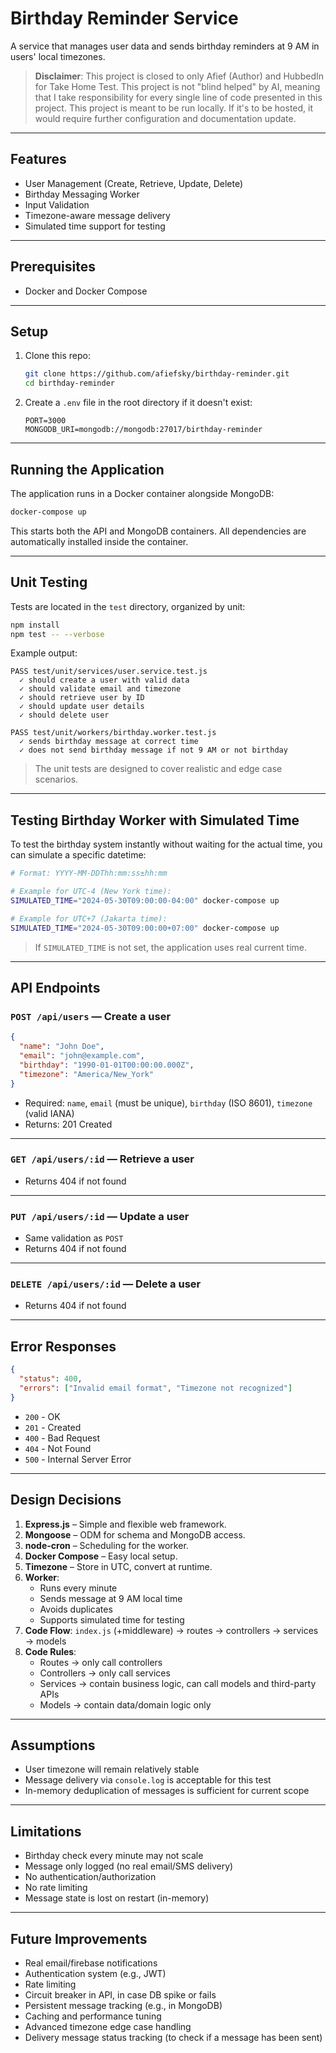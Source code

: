 # Birthday Reminder Service

A service that manages user data and sends birthday reminders at 9 AM in users' local timezones.

> **Disclaimer**: This project is closed to only Afief (Author) and HubbedIn for Take Home Test. This project is not "blind helped" by AI, meaning that I take responsibility for every single line of code presented in this project. This project is meant to be run locally. If it's to be hosted, it would require further configuration and documentation update.

---

## Features

- User Management (Create, Retrieve, Update, Delete)
- Birthday Messaging Worker
- Input Validation
- Timezone-aware message delivery
- Simulated time support for testing

---

## Prerequisites

- Docker and Docker Compose

---

## Setup

1. Clone this repo:
   ```bash
   git clone https://github.com/afiefsky/birthday-reminder.git
   cd birthday-reminder
   ```

2. Create a `.env` file in the root directory if it doesn't exist:
   ```env
   PORT=3000
   MONGODB_URI=mongodb://mongodb:27017/birthday-reminder
   ```

---

## Running the Application

The application runs in a Docker container alongside MongoDB:

```bash
docker-compose up
```

This starts both the API and MongoDB containers. All dependencies are automatically installed inside the container.

---

## Unit Testing

Tests are located in the `test` directory, organized by unit:

```bash
npm install
npm test -- --verbose
```

Example output:
```
PASS test/unit/services/user.service.test.js
  ✓ should create a user with valid data
  ✓ should validate email and timezone
  ✓ should retrieve user by ID
  ✓ should update user details
  ✓ should delete user

PASS test/unit/workers/birthday.worker.test.js
  ✓ sends birthday message at correct time
  ✓ does not send birthday message if not 9 AM or not birthday
```

> The unit tests are designed to cover realistic and edge case scenarios.

---

## Testing Birthday Worker with Simulated Time

To test the birthday system instantly without waiting for the actual time, you can simulate a specific datetime:

```bash
# Format: YYYY-MM-DDThh:mm:ss±hh:mm

# Example for UTC-4 (New York time):
SIMULATED_TIME="2024-05-30T09:00:00-04:00" docker-compose up

# Example for UTC+7 (Jakarta time):
SIMULATED_TIME="2024-05-30T09:00:00+07:00" docker-compose up
```

> If `SIMULATED_TIME` is not set, the application uses real current time.

---

## API Endpoints

### `POST /api/users` — Create a user

```json
{
  "name": "John Doe",
  "email": "john@example.com",
  "birthday": "1990-01-01T00:00:00.000Z",
  "timezone": "America/New_York"
}
```

- Required: `name`, `email` (must be unique), `birthday` (ISO 8601), `timezone` (valid IANA)
- Returns: 201 Created

---

### `GET /api/users/:id` — Retrieve a user

- Returns 404 if not found

---

### `PUT /api/users/:id` — Update a user

- Same validation as `POST`
- Returns 404 if not found

---

### `DELETE /api/users/:id` — Delete a user

- Returns 404 if not found

---

## Error Responses

```json
{
  "status": 400,
  "errors": ["Invalid email format", "Timezone not recognized"]
}
```

- `200` - OK  
- `201` - Created  
- `400` - Bad Request  
- `404` - Not Found  
- `500` - Internal Server Error  

---

## Design Decisions

1. **Express.js** – Simple and flexible web framework.
2. **Mongoose** – ODM for schema and MongoDB access.
3. **node-cron** – Scheduling for the worker.
4. **Docker Compose** – Easy local setup.
5. **Timezone** – Store in UTC, convert at runtime.
6. **Worker**:
   - Runs every minute
   - Sends message at 9 AM local time
   - Avoids duplicates
   - Supports simulated time for testing
7. **Code Flow**: `index.js` (+middleware) → routes → controllers → services → models
8. **Code Rules**:
   - Routes → only call controllers
   - Controllers → only call services
   - Services → contain business logic, can call models and third-party APIs
   - Models → contain data/domain logic only

---

## Assumptions

- User timezone will remain relatively stable
- Message delivery via `console.log` is acceptable for this test
- In-memory deduplication of messages is sufficient for current scope

---

## Limitations

- Birthday check every minute may not scale
- Message only logged (no real email/SMS delivery)
- No authentication/authorization
- No rate limiting
- Message state is lost on restart (in-memory)

---

## Future Improvements

- Real email/firebase notifications
- Authentication system (e.g., JWT)
- Rate limiting
- Circuit breaker in API, in case DB spike or fails
- Persistent message tracking (e.g., in MongoDB)
- Caching and performance tuning
- Advanced timezone edge case handling
- Delivery message status tracking (to check if a message has been sent)